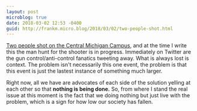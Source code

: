 ```yaml
---
layout: post
microblog: true
date: 2018-03-02 12:53 -0400
guid: http://frankm.micro.blog/2018/03/02/two-people-shot.html
---
```

[Two people shot on the Central Michigan Campus](https://news.google.com/news/story/dGEppTolfNwnPUMuqcH-LTkRL1NBM?ned=us&hl=en&gl=US), and at the time I write this the man hunt for the shooter is in progress. Immediately on Twitter are the gun control/anti-control fanatics tweeting away. What is always lost is context. The problem isn't necessarily this one event, the problem is that this event is just the lastest instance of something much larger.

Right now, all we have are advocates of each side of the solution yelling at each other so that **nothing is being done.** So, from where I stand the real issue at this moment is the fact that we doing nothing but just live with the problem, which is a sign for how low our society has fallen. 

